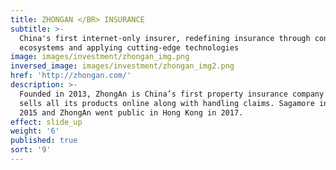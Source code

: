 ```yaml
---
title: ZHONGAN </BR> INSURANCE
subtitle: >-
  China's first internet-only insurer, redefining insurance through connecting
  ecosystems and applying cutting-edge technologies
image: images/investment/zhongan_img.png
inversed_image: images/investment/zhongan_img2.png
href: 'http://zhongan.com/'
description: >-
  Founded in 2013, ZhongAn is China’s first property insurance company that
  sells all its products online along with handling claims. Sagamore invested in
  2015 and ZhongAn went public in Hong Kong in 2017.
effect: slide_up
weight: '6'
published: true
sort: '9'
---
```

